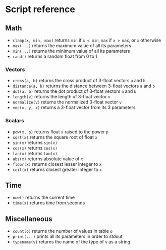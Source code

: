 # Script reference

## Math

- `clamp(x, min, max)` returns `min` if `x < min`, `max` if `x > max`, or `x` otherwise
- `max(...)` returns the maximum value of all its parameters
- `min(...)` returns the minimum value of all its parameters
- `rand()` returns a random float from 0 to 1

### Vectors

- `cross(a, b)` returns the cross product of 3-float vectors `a` and `b`
- `distance(a, b)` returns the distance between 3-float vectors `a` and `b`
- `dot(a, b)` returns the dot product of 3-float vectors `a` and `b`
- `length(v)` returns the length of 3-float vector `v`
- `normalize(v)` returns the normalized 3-float vector `v`
- `vec(x, y, z)` returns a 3-float vector from its 3 parameters

### Scalars

- `pow(x, p)` returns float `x` raised to the power `p`
- `sqrt(x)` returns the square root of float `x`
- `sin(x)` returns `sin(x)`
- `cos(x)` returns `cos(x)`
- `tan(x)` returns `tan(x)`
- `abs(x)` returns absolute value of `x`
- `floor(x)` returns closest lesser integer to `x`
- `ceil(x)` returns closest greater integer to `x`

## Time

- `now()` returns the current time
- `time(s)` returns time from seconds

## Miscellaneous

- `count(o)` returns the number of values in table `o`
- `print(...)` prints all its parameters in order to stdout
- `typename(v)` returns the name of the type of `v` as a string
